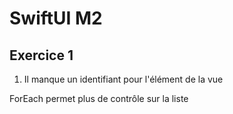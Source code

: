 # SwiftUI M2
## Exercice 1
1. Il manque un identifiant pour l'élément de la vue


ForEach permet plus de contrôle sur la liste

